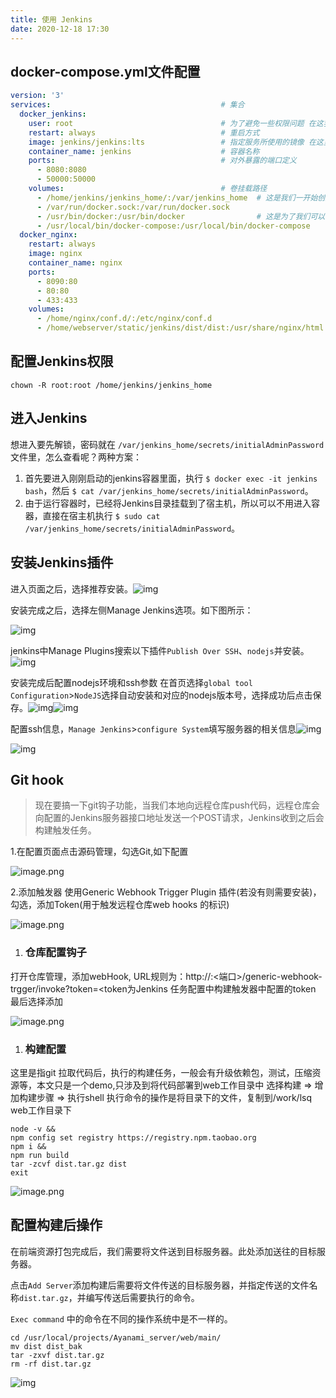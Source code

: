 ```yaml
---
title: 使用 Jenkins
date: 2020-12-18 17:30
---
```




## docker-compose.yml文件配置

```yaml
version: '3'
services:                                      # 集合
  docker_jenkins:
    user: root                                 # 为了避免一些权限问题 在这我使用了root
    restart: always                            # 重启方式
    image: jenkins/jenkins:lts                 # 指定服务所使用的镜像 在这里我选择了 LTS (长期支持)
    container_name: jenkins                    # 容器名称
    ports:                                     # 对外暴露的端口定义
      - 8080:8080
      - 50000:50000
    volumes:                                   # 卷挂载路径
      - /home/jenkins/jenkins_home/:/var/jenkins_home  # 这是我们一开始创建的目录挂载到容器内的jenkins_home目录
      - /var/run/docker.sock:/var/run/docker.sock
      - /usr/bin/docker:/usr/bin/docker                # 这是为了我们可以在容器内使用docker命令
      - /usr/local/bin/docker-compose:/usr/local/bin/docker-compose
  docker_nginx:
    restart: always
    image: nginx
    container_name: nginx
    ports:
      - 8090:80
      - 80:80
      - 433:433
    volumes:
      - /home/nginx/conf.d/:/etc/nginx/conf.d
      - /home/webserver/static/jenkins/dist/dist:/usr/share/nginx/html
```

## 配置Jenkins权限

```shell
chown -R root:root /home/jenkins/jenkins_home
```



## 进入Jenkins

想进入要先解锁，密码就在 `/var/jenkins_home/secrets/initialAdminPassword` 文件里，怎么查看呢？两种方案：

1. 首先要进入刚刚启动的jenkins容器里面，执行 `$ docker exec -it jenkins bash`，然后 `$ cat /var/jenkins_home/secrets/initialAdminPassword`。
2. 由于运行容器时，已经将Jenkins目录挂载到了宿主机，所以可以不用进入容器，直接在宿主机执行 `$ sudo cat /var/jenkins_home/secrets/initialAdminPassword`。

## 安装Jenkins插件

进入页面之后，选择推荐安装。![img](https://p1-juejin.byteimg.com/tos-cn-i-k3u1fbpfcp/a565ae8d1ece41839dc15b73172e30ee~tplv-k3u1fbpfcp-zoom-1.image)

安装完成之后，选择左侧Manage Jenkins选项。如下图所示：

![img](https://p6-juejin.byteimg.com/tos-cn-i-k3u1fbpfcp/12672a0115c34cb9af6e14beb94f75e0~tplv-k3u1fbpfcp-zoom-1.image)

jenkins中Manage Plugins搜索以下插件`Publish Over SSH`、`nodejs`并安装。![img](https://p6-juejin.byteimg.com/tos-cn-i-k3u1fbpfcp/6ce27354315a4175a2dab5517aa993d0~tplv-k3u1fbpfcp-zoom-1.image)

安装完成后配置nodejs环境和ssh参数 在首页选择`global tool Configuration`>`NodeJS`选择自动安装和对应的nodejs版本号，选择成功后点击保存。![img](https://p6-juejin.byteimg.com/tos-cn-i-k3u1fbpfcp/564f869249fa491285d63e425d33b78e~tplv-k3u1fbpfcp-zoom-1.image)![img](https://user-gold-cdn.xitu.io/2020/4/1/171346034d047b6a?imageView2/0/w/1280/h/960/format/webp/ignore-error/1)

配置ssh信息，`Manage Jenkins`>`configure System`填写服务器的相关信息![img](https://p1-juejin.byteimg.com/tos-cn-i-k3u1fbpfcp/439110754a404246bc0e10fb4682fd5e~tplv-k3u1fbpfcp-zoom-1.image)

![img](https://user-gold-cdn.xitu.io/2020/4/1/171346eea555cfce?imageView2/0/w/1280/h/960/format/webp/ignore-error/1)



## Git hook

> 现在要搞一下git钩子功能，当我们本地向远程仓库push代码，远程仓库会向配置的Jenkins服务器接口地址发送一个POST请求，Jenkins收到之后会构建触发任务。

1.在配置页面点击源码管理，勾选Git,如下配置



![image.png](https://user-gold-cdn.xitu.io/2020/2/19/1705d30ddb86b833?imageView2/0/w/1280/h/960/format/webp/ignore-error/1)



2.添加触发器
使用Generic Webhook Trigger Plugin 插件(若没有则需要安装)，勾选，添加Token(用于触发远程仓库web hooks 的标识)

![image.png](https://user-gold-cdn.xitu.io/2020/2/19/1705d30de4d8e2e5?imageView2/0/w/1280/h/960/format/webp/ignore-error/1)



1. ### 仓库配置钩子

打开仓库管理，添加webHook,
URL规则为：http://:<端口>/generic-webhook-trgger/invoke?token=<token为Jenkins 任务配置中构建触发器中配置的token
最后选择添加



![image.png](https://user-gold-cdn.xitu.io/2020/2/19/1705d30dfec8fe7e?imageView2/0/w/1280/h/960/format/webp/ignore-error/1)



1. ### 构建配置

这里是指git 拉取代码后，执行的构建任务，一般会有升级依赖包，测试，压缩资源等，本文只是一个demo,只涉及到将代码部署到web工作目录中
选择构建 => 增加构建步骤 => 执行shell
执行命令的操作是将目录下的文件，复制到/work/lsq web工作目录下

```shell
node -v &&
npm config set registry https://registry.npm.taobao.org
npm i &&
npm run build
tar -zcvf dist.tar.gz dist
exit
```



![image.png](https://user-gold-cdn.xitu.io/2020/2/19/1705d30e07987113?imageView2/0/w/1280/h/960/format/webp/ignore-error/1)





## 配置构建后操作

在前端资源打包完成后，我们需要将文件送到目标服务器。此处添加送往的目标服务器。

点击`Add Server`添加构建后需要将文件传送的目标服务器，并指定传送的文件名称`dist.tar.gz`，并编写传送后需要执行的命令。

`Exec command` 中的命令在不同的操作系统中是不一样的。

```shell
cd /usr/local/projects/Ayanami_server/web/main/
mv dist dist_bak
tar -zxvf dist.tar.gz
rm -rf dist.tar.gz
```



![img](https://p1-juejin.byteimg.com/tos-cn-i-k3u1fbpfcp/191f777448044a6a9e9858939714a8af~tplv-k3u1fbpfcp-watermark.image)
